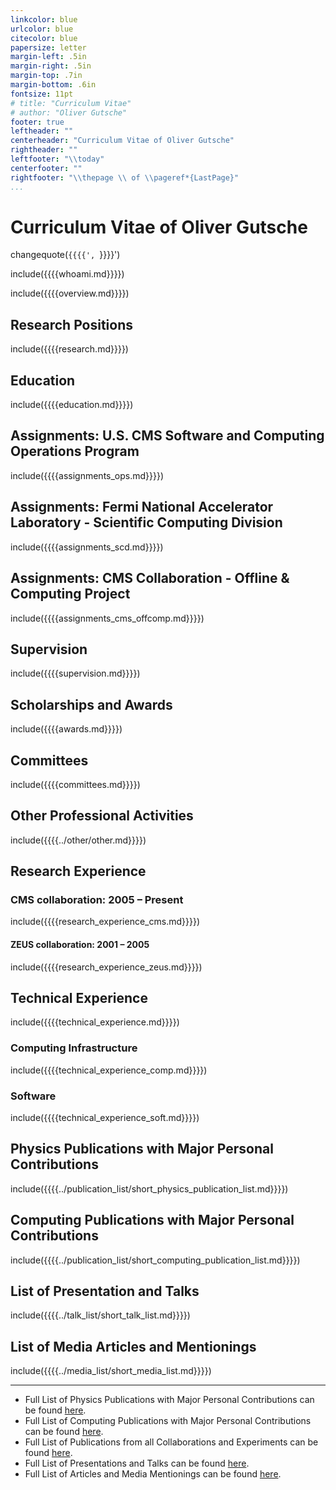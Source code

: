 ```yaml
---
linkcolor: blue
urlcolor: blue
citecolor: blue
papersize: letter
margin-left: .5in
margin-right: .5in
margin-top: .7in
margin-bottom: .6in
fontsize: 11pt
# title: "Curriculum Vitae"
# author: "Oliver Gutsche"
footer: true
leftheader: ""
centerheader: "Curriculum Vitae of Oliver Gutsche"
rightheader: ""
leftfooter: "\\today"
centerfooter: ""
rightfooter: "\\thepage \\ of \\pageref*{LastPage}"
...
```


# Curriculum Vitae of Oliver Gutsche

changequote(`{{{{', `}}}}')

include({{{{whoami.md}}}})

include({{{{overview.md}}}})

## Research Positions
include({{{{research.md}}}})

## Education
include({{{{education.md}}}})

## Assignments: U.S. CMS Software and Computing Operations Program
include({{{{assignments_ops.md}}}})

## Assignments: Fermi National Accelerator Laboratory - Scientific Computing Division
include({{{{assignments_scd.md}}}})

## Assignments: CMS Collaboration - Offline & Computing Project
include({{{{assignments_cms_offcomp.md}}}})

## Supervision
include({{{{supervision.md}}}})

## Scholarships and Awards
include({{{{awards.md}}}})

## Committees
include({{{{committees.md}}}})

## Other Professional Activities
include({{{{../other/other.md}}}})

## Research Experience
### CMS collaboration: 2005 – Present
include({{{{research_experience_cms.md}}}})
#### ZEUS collaboration: 2001 – 2005
include({{{{research_experience_zeus.md}}}})

## Technical Experience
include({{{{technical_experience.md}}}})

### Computing Infrastructure
include({{{{technical_experience_comp.md}}}})

### Software
include({{{{technical_experience_soft.md}}}})

## Physics Publications with Major Personal Contributions
include({{{{../publication_list/short_physics_publication_list.md}}}})

## Computing Publications with Major Personal Contributions
include({{{{../publication_list/short_computing_publication_list.md}}}})

## List of Presentation and Talks
include({{{{../talk_list/short_talk_list.md}}}})

## List of Media Articles and Mentionings
include({{{{../media_list/short_media_list.md}}}})

----------

* Full List of Physics Publications with Major Personal Contributions can be found [here](https://github.com/gutsche/ForThePublic/raw/master/publication_list/physics_publication_list.pdf).
* Full List of Computing Publications with Major Personal Contributions can be found [here](https://github.com/gutsche/ForThePublic/raw/master/publication_list/computing_publication_list.pdf).
* Full List of Publications from all Collaborations and Experiments can be found [here](https://github.com/gutsche/ForThePublic/raw/master/publication_list/experiment_publication_list.pdf).
* Full List of Presentations and Talks can be found [here](https://github.com/gutsche/ForThePublic/raw/master/talk_list/talk_list.pdf).
* Full List of Articles and Media Mentionings can be found [here](https://github.com/gutsche/ForThePublic/raw/master/media_list/media_list.pdf).
